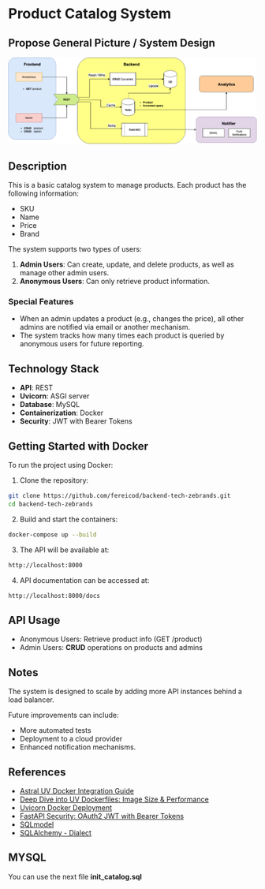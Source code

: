 # Product Catalog System

## Propose General Picture / System Design
![](https://github.com/fereicod/backend-tech-zebrands/blob/main/BE-zebrands.png)

## Description
This is a basic catalog system to manage products. Each product has the following information:
- SKU
- Name
- Price
- Brand

The system supports two types of users:
1. **Admin Users**: Can create, update, and delete products, as well as manage other admin users.
2. **Anonymous Users**: Can only retrieve product information.

### Special Features
- When an admin updates a product (e.g., changes the price), all other admins are notified via email or another mechanism.
- The system tracks how many times each product is queried by anonymous users for future reporting.

## Technology Stack
- **API**: REST
- **Uvicorn**: ASGI server
- **Database**: MySQL
- **Containerization**: Docker
- **Security**: JWT with Bearer Tokens


## Getting Started with Docker
To run the project using Docker:

1. Clone the repository:
```bash
git clone https://github.com/fereicod/backend-tech-zebrands.git
cd backend-tech-zebrands
```

2. Build and start the containers:
```bash
docker-compose up --build
```

3. The API will be available at:
```bash
http://localhost:8000
```

4. API documentation can be accessed at:
```bash
http://localhost:8000/docs
```

## API Usage
- Anonymous Users: Retrieve product info (GET /product)
- Admin Users: **CRUD** operations on products and admins

## Notes
The system is designed to scale by adding more API instances behind a load balancer.

Future improvements can include:
- More automated tests
- Deployment to a cloud provider
- Enhanced notification mechanisms.

## References
- [Astral UV Docker Integration Guide](https://docs.astral.sh/uv/guides/integration/docker/)
- [Deep Dive into UV Dockerfiles: Image Size & Performance](https://medium.com/@benitomartin/deep-dive-into-uv-dockerfiles-by-astral-image-size-performance-best-practices-5790974b9579)
- [Uvicorn Docker Deployment](https://www.uvicorn.org/deployment/docker/)
- [FastAPI Security: OAuth2 JWT with Bearer Tokens](https://fastapi.tiangolo.com/tutorial/security/oauth2-jwt/?h=bearer#hash-and-verify-the-passwords)
- [SQLmodel](https://sqlmodel.tiangolo.com/)
- [SQLAlchemy - Dialect](https://docs.sqlalchemy.org/en/20/dialects/index.html)

## MYSQL
You can use the next file **init_catalog.sql**
